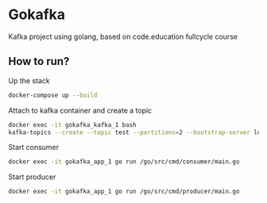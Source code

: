 # Gokafka

Kafka project using golang, based on code.education fullcycle course


## How to run?
Up the stack
```bash
docker-compose up --build
```

Attach to kafka container and create a topic
```bash
docker exec -it gokafka_kafka_1 bash
kafka-topics --create --topic test --partitions=2 --bootstrap-server localhost:9092
```

Start consumer
```bash
docker exec -it gokafka_app_1 go run /go/src/cmd/consumer/main.go
```


Start producer
```bash
docker exec -it gokafka_app_1 go run /go/src/cmd/producer/main.go
```

